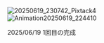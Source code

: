 ![20250619_230742_Pixtack4](https://github.com/user-attachments/assets/827dff62-bfb8-4817-b971-a125000bb7a9)<br>
![Animation20250619_224410](https://github.com/user-attachments/assets/04694d8d-3482-4703-9555-744ca227f8b0)<br>

2025/06/19 1回目の完成<br>
